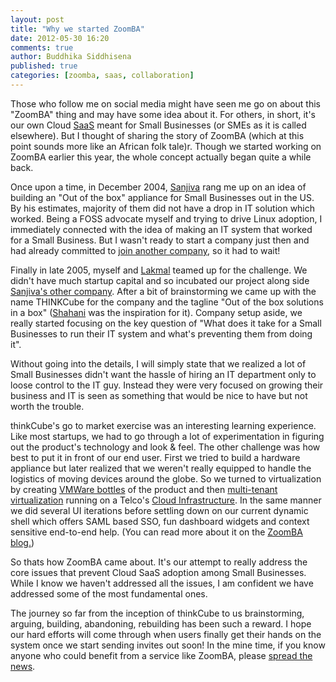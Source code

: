 ```yaml
---
layout: post
title: "Why we started ZoomBA"
date: 2012-05-30 16:20
comments: true
author: Buddhika Siddhisena
published: true
categories: [zoomba, saas, collaboration]
---
```


Those who follow me on social media might have seen me go on about this "ZoomBA" thing and may have some idea about it. For others, in short, it's our own Cloud [SaaS](http://en.wikipedia.org/wiki/Software_as_a_service) meant for Small Businesses (or SMEs as it is called elsewhere). But I thought of sharing the story of ZoomBA (which at this point sounds more like an African folk tale)r. Though we started working on ZoomBA earlier this year, the whole concept actually began quite a while back.

Once upon a time,  in December 2004, [Sanjiva](http://sanjiva.weerawarana.org) rang me up on an idea of building an "Out of the box" appliance for Small Businesses out in the US. By his estimates, majority of them did not have a drop in IT solution which worked. Being a FOSS advocate myself and trying to drive Linux adoption, I immediately connected with the idea of making an IT system that worked for a Small Business. But I wasn't ready to start a company just then and had already committed to [join another company](http://www.virtusa.com), so it had to wait!

Finally in late 2005, myself and [Lakmal](https://www.facebook.com/lakmal.warusawithana) teamed up for the challenge. We didn't have much startup capital and so incubated our project along side [Sanjiva's other company](htt://wso2.com). After a bit of brainstorming we came up with the name THINKCube for the company and the tagline "Out of the box solutions in a box" ([Shahani](http://shahani-w.blogspot.com/) was the inspiration for it). Company setup aside, we really started focusing on the key question of "What does it take for a Small Businesses to run their IT system and what's preventing them from doing it".

Without going into the details, I will simply state that we realized a lot of Small Businesses didn't want the hassle of hiring an IT department only to loose control to the IT guy. Instead they were very focused on growing their business and IT is seen as something that would be nice to have but not worth the trouble.

thinkCube's go to market exercise was an interesting learning experience. Like most startups, we had to go through a lot of experimentation in figuring out the product's technology and look & feel. The other challenge was how best to put it in front of our end user. First we tried to build a hardware appliance but later realized that we weren't really equipped to handle the logistics of moving devices around the globe. So we turned to virtualization by creating [VMWare bottles](https://solutionexchange.vmware.com/store/category_groups/19) of the product and then [multi-tenant virtualization](http://ieeexplore.ieee.org/xpl/articleDetails.jsp?reload=true&arnumber=5745841) running on a Telco's [Cloud Infrastructure](http://en.wikipedia.org/wiki/Cloud_computing#Infrastructure_as_a_service_.28IaaS.29). In the same manner we did several UI iterations before settling down on our current dynamic shell which offers SAML based SSO, fun dashboard widgets and context sensitive end-to-end help. (You can read more about it on the [ZoomBA blog.](http://zoombacloud.com/blog/2012/05/zoomba-cloud-launched/))

So thats how ZoomBA came about. It's our attempt to really address the core issues that prevent Cloud SaaS adoption among Small Businesses. While I know we haven't addressed all the issues, I am confident we have addressed some of the most fundamental ones.

The journey so far from the inception of thinkCube to us brainstorming, arguing, building, abandoning, rebuilding has been such a reward. I hope our hard efforts will come through when users finally get their hands on the system once we start sending invites out soon! In the mine time, if you know anyone who could benefit from a service like ZoomBA, please [spread the news](http://facebook.com/zoombacloud).

